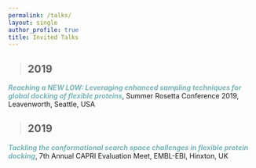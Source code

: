 ```yaml
---
permalink: /talks/
layout: single
author_profile: true
title: Invited Talks
---
```


>## 2019

<span style="color:#78b3b7">***Reaching a NEW LOW: Leveraging enhanced sampling techniques for global docking of flexible proteins***</span>, Summer Rosetta Conference 2019, Leavenworth, Seattle, USA

>## 2019

<span style="color:#78b3b7">***Tackling the conformational search space challenges in flexible protein docking***</span>, 7th Annual CAPRI Evaluation Meet, EMBL-EBI, Hinxton, UK
